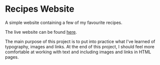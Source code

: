 # Recipes Website

A simple website containing a few of my favourite recipes.

The live website can be found [here](#).

The main purpose of this project is to put into practice what I've learned of\
typography, images and links. At the end of this project, I should feel more\
comfortable at working with text and including images and links in HTML pages.
